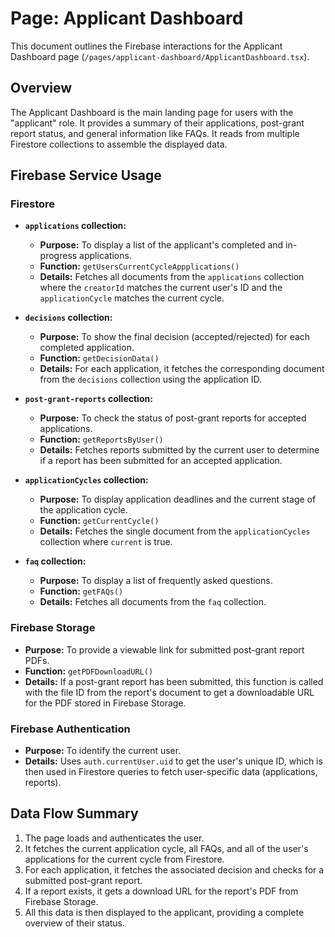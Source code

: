 # Page: Applicant Dashboard

This document outlines the Firebase interactions for the Applicant Dashboard page (`/pages/applicant-dashboard/ApplicantDashboard.tsx`).

## Overview

The Applicant Dashboard is the main landing page for users with the "applicant" role. It provides a summary of their applications, post-grant report status, and general information like FAQs. It reads from multiple Firestore collections to assemble the displayed data.

## Firebase Service Usage

### Firestore

-   **`applications` collection:**
    -   **Purpose:** To display a list of the applicant's completed and in-progress applications.
    -   **Function:** `getUsersCurrentCycleAppplications()`
    -   **Details:** Fetches all documents from the `applications` collection where the `creatorId` matches the current user's ID and the `applicationCycle` matches the current cycle.

-   **`decisions` collection:**
    -   **Purpose:** To show the final decision (accepted/rejected) for each completed application.
    -   **Function:** `getDecisionData()`
    -   **Details:** For each application, it fetches the corresponding document from the `decisions` collection using the application ID.

-   **`post-grant-reports` collection:**
    -   **Purpose:** To check the status of post-grant reports for accepted applications.
    -   **Function:** `getReportsByUser()`
    -   **Details:** Fetches reports submitted by the current user to determine if a report has been submitted for an accepted application.

-   **`applicationCycles` collection:**
    -   **Purpose:** To display application deadlines and the current stage of the application cycle.
    -   **Function:** `getCurrentCycle()`
    -   **Details:** Fetches the single document from the `applicationCycles` collection where `current` is true.

-   **`faq` collection:**
    -   **Purpose:** To display a list of frequently asked questions.
    -   **Function:** `getFAQs()`
    -   **Details:** Fetches all documents from the `faq` collection.

### Firebase Storage

-   **Purpose:** To provide a viewable link for submitted post-grant report PDFs.
-   **Function:** `getPDFDownloadURL()`
-   **Details:** If a post-grant report has been submitted, this function is called with the file ID from the report's document to get a downloadable URL for the PDF stored in Firebase Storage.

### Firebase Authentication

-   **Purpose:** To identify the current user.
-   **Details:** Uses `auth.currentUser.uid` to get the user's unique ID, which is then used in Firestore queries to fetch user-specific data (applications, reports).

## Data Flow Summary

1.  The page loads and authenticates the user.
2.  It fetches the current application cycle, all FAQs, and all of the user's applications for the current cycle from Firestore.
3.  For each application, it fetches the associated decision and checks for a submitted post-grant report.
4.  If a report exists, it gets a download URL for the report's PDF from Firebase Storage.
5.  All this data is then displayed to the applicant, providing a complete overview of their status.
